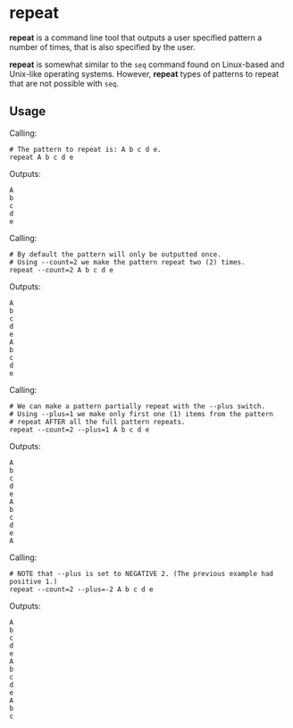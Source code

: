 # repeat

**repeat** is a command line tool that outputs a user specified pattern a number of times, that is also specified by the user.

**repeat** is somewhat similar to the `seq` command found on Linux-based and Unix-like operating systems.
However, **repeat** types of patterns to repeat that are not possible with `seq`.


## Usage
Calling:
```
# The pattern to repeat is: A b c d e.
repeat A b c d e
```
Outputs:
```
A
b
c
d
e
```

Calling:
```
# By default the pattern will only be outputted once.
# Using --count=2 we make the pattern repeat two (2) times.
repeat --count=2 A b c d e
```
Outputs:
```
A
b
c
d
e
A
b
c
d
e
```


Calling:
```
# We can make a pattern partially repeat with the --plus switch.
# Using --plus=1 we make only first one (1) items from the pattern
# repeat AFTER all the full pattern repeats.
repeat --count=2 --plus=1 A b c d e
```
Outputs:
```
A
b
c
d
e
A
b
c
d
e
A
```


Calling:
```
# NOTE that --plus is set to NEGATIVE 2. (The previous example had positive 1.)
repeat --count=2 --plus=-2 A b c d e
```
Outputs:
```
A
b
c
d
e
A
b
c
d
e
A
b
c
```


